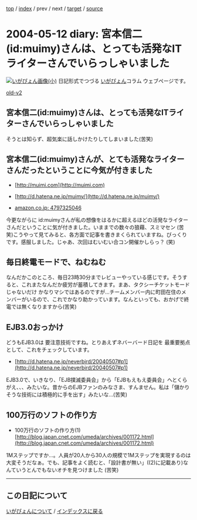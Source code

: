 [top](https://igapyon.github.io/diary/) 
 / [index](https://igapyon.github.io/diary/2004/index.html) 
 / prev 
 / next 
 / [target](https://igapyon.github.io/diary/2004/ig040512.html) 
 / [source](https://github.com/igapyon/diary/blob/gh-pages/2004/ig040512.html.src.md) 

2004-05-12 diary: 宮本信二(id:muimy)さんは、とっても活発なITライターさんでいらっしゃいました
=====================================================================================================
[![いがぴょん画像(小)](https://igapyon.github.io/diary/images/iga200306s.jpg "いがぴょん")](https://igapyon.github.io/diary/memo/memoigapyon.html) 日記形式でつづる [いがぴょん](https://igapyon.github.io/diary/memo/memoigapyon.html)コラム ウェブページです。

[old-v2](ig040512-orig.html)

## 宮本信二(id:muimy)さんは、とっても活発なITライターさんでいらっしゃいました

そうとは知らず、超気楽に話しかけたりしてしまいました(苦笑)


## 宮本信二(id:muimy)さんが、とても活発なライターさんだったということに今気が付きました


* [http://muimi.com](http://muimi.com)
  
* [http://d.hatena.ne.jp/muimy/](http://d.hatena.ne.jp/muimy/)
  
* [amazon.co.jp: 4797325046](http://www.amazon.co.jp/exec/obidos/ASIN/4797325046/igapyondiary-22)

今更ながらに id:muimyさんが私の想像をはるかに超えるほどの活発なライターさんだということに気が付きました。いままでの数々の狼藉、スミマセン
(苦笑)こうやって見てみると、各方面で記事を書きまくられていますね。びっくりです。感服しました。じゃあ、次回はむいむい合コン開催かしらっ？ (笑)

## 毎日終電モードで、ねむねむ

なんだかこのところ、毎日23時30分までレビューやっている感じです。そうすると、これまたなんだか疲労が蓄積してきます。まあ、タクシーチケットモードじゃないだけ かなりマシではあるのですが…チームメンバー内に町田在住のメンバーがいるので、これでかなり助かっています。なんといっても、おかげで終電では無くなりますから(苦笑)

## EJB3.0おっかけ

どうもEJB3.0は 要注意技術ですね。とりあえずネバーバード日記を 最重要拠点として、これをチェックしています。


* [http://d.hatena.ne.jp/neverbird/20040507#p1](http://d.hatena.ne.jp/neverbird/20040507#p1)

EJB3.0で、いきなり、「EJB撲滅委員会」から「EJBもえもえ委員会」へとくらがえ、、、みたいな。昔からのEJBファンのみなさま、すんません。私は「儲かりそうな技術には積極的に手を出す」みたいな…(苦笑)

## 100万行のソフトの作り方


* 100万行のソフトの作り方(1)
  [http://blog.japan.cnet.com/umeda/archives/001172.html](http://blog.japan.cnet.com/umeda/archives/001172.html)

1Mステップですか…。人員が20人から30人の規模で1Mステップを実現するのは大変そうだなぁ。でも、記事をよく読むと、「設計書が無い」((2)に記載あり)なんていうとんでもないオチを見つけました
(苦笑)


----------------------------------------------------------------------------------------------------

## この日記について
[いがぴょんについて](https://igapyon.github.io/diary/memo/memoigapyon.html) / [インデックスに戻る](https://igapyon.github.io/diary/idxall.html)

